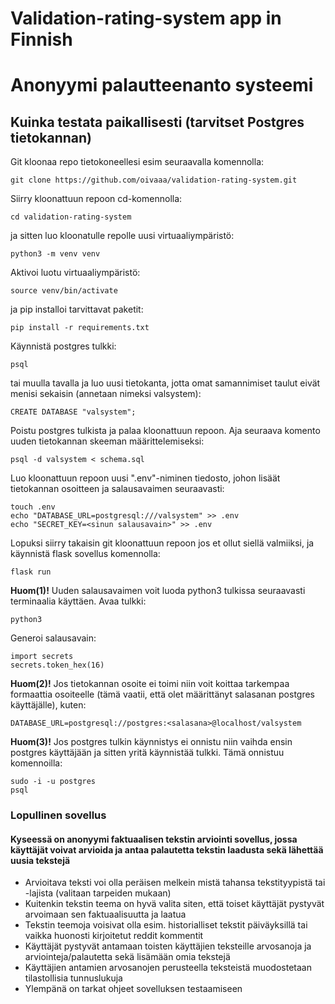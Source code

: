 # Validation-rating-system app in Finnish
# Anonyymi palautteenanto systeemi

## Kuinka testata paikallisesti (tarvitset Postgres tietokannan)

Git kloonaa repo tietokoneellesi esim seuraavalla komennolla:

    git clone https://github.com/oivaaa/validation-rating-system.git

Siirry kloonattuun repoon cd-komennolla:

    cd validation-rating-system

ja sitten luo kloonatulle repolle uusi virtuaaliympäristö:

    python3 -m venv venv

Aktivoi luotu virtuaaliympäristö:

    source venv/bin/activate

ja pip installoi tarvittavat paketit:

    pip install -r requirements.txt

Käynnistä postgres tulkki:
    
    psql

tai muulla tavalla ja 
luo uusi tietokanta, jotta omat samannimiset taulut eivät menisi sekaisin (annetaan nimeksi valsystem):

    CREATE DATABASE "valsystem";

Poistu postgres tulkista ja palaa kloonattuun repoon. Aja seuraava komento uuden tietokannan skeeman määrittelemiseksi:

    psql -d valsystem < schema.sql


Luo kloonattuun repoon uusi ".env"-niminen tiedosto, johon lisäät tietokannan osoitteen ja salausavaimen seuraavasti:

    touch .env
    echo "DATABASE_URL=postgresql:///valsystem" >> .env
    echo "SECRET_KEY=<sinun salausavain>" >> .env 
    
Lopuksi siirry takaisin git kloonattuun repoon jos et ollut siellä valmiiksi, ja käynnistä flask sovellus komennolla:

    flask run


**Huom(1)!** Uuden salausavaimen voit luoda python3 tulkissa seuraavasti terminaalia käyttäen.
Avaa tulkki:

    python3

Generoi salausavain:

    import secrets
    secrets.token_hex(16)

**Huom(2)!** Jos tietokannan osoite ei toimi niin voit koittaa tarkempaa formaattia osoiteelle (tämä vaatii, että olet määrittänyt salasanan postgres käyttäjälle), kuten:

    DATABASE_URL=postgresql://postgres:<salasana>@localhost/valsystem

**Huom(3)!** Jos postgres tulkin käynnistys ei onnistu niin vaihda ensin postgres käyttäjään ja sitten yritä käynnistää tulkki. Tämä onnistuu komennoilla:

    sudo -i -u postgres
    psql


### Lopullinen sovellus
#### Kyseessä on anonyymi faktuaalisen tekstin arviointi sovellus, jossa käyttäjät voivat arvioida ja antaa palautetta tekstin laadusta sekä lähettää uusia tekstejä

* Arvioitava teksti voi olla peräisen melkein mistä tahansa tekstityypistä tai -lajista (valitaan tarpeiden mukaan)
* Kuitenkin tekstin teema on hyvä valita siten, että toiset käyttäjät pystyvät arvoimaan sen faktuaalisuutta ja laatua
* Tekstin teemoja voisivat olla esim. historialliset tekstit päiväyksillä tai vaikka huonosti kirjoitetut reddit kommentit
* Käyttäjät pystyvät antamaan toisten käyttäjien teksteille arvosanoja ja arviointeja/palautetta sekä lisämään omia tekstejä
* Käyttäjien antamien arvosanojen perusteella teksteistä muodostetaan tilastollisia tunnuslukuja
* Ylempänä on tarkat ohjeet sovelluksen testaamiseen
